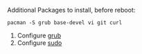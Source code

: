 Additional Packages to install, before reboot:

`pacman -S grub base-devel vi git curl`

1. Configure [grub](https://wiki.archlinux.org/index.php/GRUB)
1. Configure [sudo](https://wiki.archlinux.org/index.php/Sudo)

